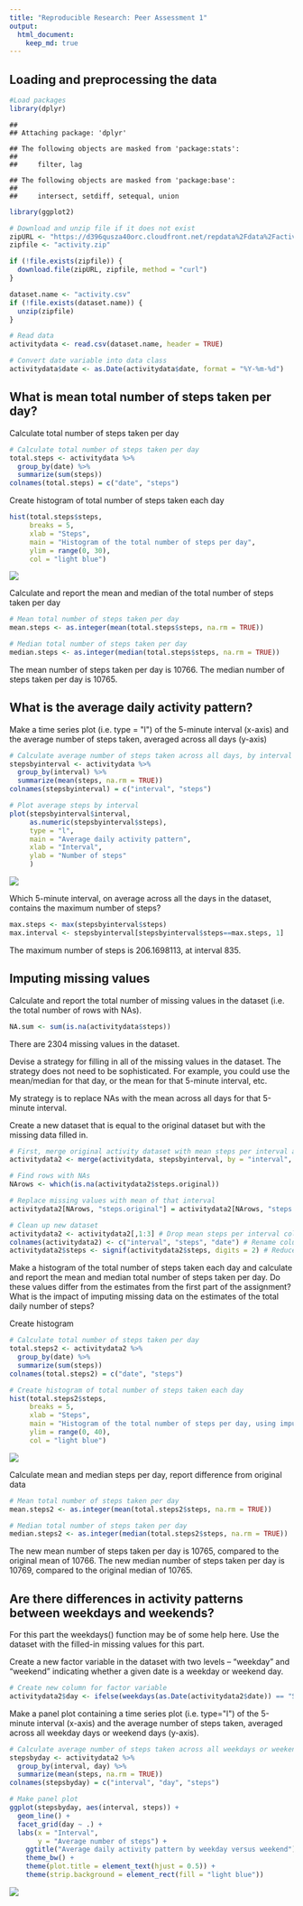 ```yaml
---
title: "Reproducible Research: Peer Assessment 1"
output: 
  html_document:
    keep_md: true
---
```


## Loading and preprocessing the data

```r
#Load packages
library(dplyr)
```

```
## 
## Attaching package: 'dplyr'
```

```
## The following objects are masked from 'package:stats':
## 
##     filter, lag
```

```
## The following objects are masked from 'package:base':
## 
##     intersect, setdiff, setequal, union
```

```r
library(ggplot2)

# Download and unzip file if it does not exist
zipURL <- "https://d396qusza40orc.cloudfront.net/repdata%2Fdata%2Factivity.zip"
zipfile <- "activity.zip"

if (!file.exists(zipfile)) {
  download.file(zipURL, zipfile, method = "curl")
}

dataset.name <- "activity.csv"
if (!file.exists(dataset.name)) {
  unzip(zipfile)
}

# Read data
activitydata <- read.csv(dataset.name, header = TRUE)

# Convert date variable into data class
activitydata$date <- as.Date(activitydata$date, format = "%Y-%m-%d")
```

## What is mean total number of steps taken per day?

Calculate total number of steps taken per day

```r
# Calculate total number of steps taken per day
total.steps <- activitydata %>% 
  group_by(date) %>%
  summarize(sum(steps))
colnames(total.steps) = c("date", "steps")
```

Create histogram of total number of steps taken each day

```r
hist(total.steps$steps, 
     breaks = 5, 
     xlab = "Steps",
     main = "Histogram of the total number of steps per day",
     ylim = range(0, 30),
     col = "light blue")
```

![](PA1_template_files/figure-html/Histogram-total-steps-1.png)<!-- -->

Calculate and report the mean and median of the total number of steps taken per day

```r
# Mean total number of steps taken per day
mean.steps <- as.integer(mean(total.steps$steps, na.rm = TRUE))

# Median total number of steps taken per day
median.steps <- as.integer(median(total.steps$steps, na.rm = TRUE))
```
The mean number of steps taken per day is 10766.
The median number of steps taken per day is 10765.

## What is the average daily activity pattern?

Make a time series plot  (i.e. type = "l") of the 5-minute interval (x-axis) and the average number of steps taken, averaged across all days (y-axis)

```r
# Calculate average number of steps taken across all days, by interval
stepsbyinterval <- activitydata %>% 
  group_by(interval) %>%
  summarize(mean(steps, na.rm = TRUE))
colnames(stepsbyinterval) = c("interval", "steps")

# Plot average steps by interval
plot(stepsbyinterval$interval,
     as.numeric(stepsbyinterval$steps), 
     type = "l",
     main = "Average daily activity pattern",
     xlab = "Interval",
     ylab = "Number of steps"
     )
```

![](PA1_template_files/figure-html/Average-daily-activity-pattern-1.png)<!-- -->

Which 5-minute interval, on average across all the days in the dataset, contains the maximum number of steps?

```r
max.steps <- max(stepsbyinterval$steps)
max.interval <- stepsbyinterval[stepsbyinterval$steps==max.steps, 1]
```
The maximum number of steps is 206.1698113, at interval 835.

## Imputing missing values

Calculate and report the total number of missing values in the dataset (i.e. the total number of rows with NAs).

```r
NA.sum <- sum(is.na(activitydata$steps))
```
There are 2304 missing values in the dataset.

Devise a strategy for filling in all of the missing values in the dataset. The strategy does not need to be sophisticated. For example, you could use the mean/median for that day, or the mean for that 5-minute interval, etc.

My strategy is to replace NAs with the mean across all days for that 5-minute interval. 

Create a new dataset that is equal to the original dataset but with the missing data filled in.

```r
# First, merge original activity dataset with mean steps per interval and assign it to new dataset
activitydata2 <- merge(activitydata, stepsbyinterval, by = "interval", suffixes = c(".original", ".mean"))

# Find rows with NAs
NArows <- which(is.na(activitydata2$steps.original))

# Replace missing values with mean of that interval
activitydata2[NArows, "steps.original"] = activitydata2[NArows, "steps.mean"]

# Clean up new dataset
activitydata2 <- activitydata2[,1:3] # Drop mean steps per interval column
colnames(activitydata2) <- c("interval", "steps", "date") # Rename columns
activitydata2$steps <- signif(activitydata2$steps, digits = 2) # Reduce number of decimal places 
```

Make a histogram of the total number of steps taken each day and calculate and report the mean and median total number of steps taken per day. Do these values differ from the estimates from the first part of the assignment? What is the impact of imputing missing data on the estimates of the total daily number of steps?

Create histogram

```r
# Calculate total number of steps taken per day
total.steps2 <- activitydata2 %>% 
  group_by(date) %>%
  summarize(sum(steps))
colnames(total.steps2) = c("date", "steps")

# Create histogram of total number of steps taken each day
hist(total.steps2$steps, 
     breaks = 5, 
     xlab = "Steps",
     main = "Histogram of the total number of steps per day, using imputed data",
     ylim = range(0, 40),
     col = "light blue")
```

![](PA1_template_files/figure-html/Total-steps-new-dataset-1.png)<!-- -->

Calculate mean and median steps per day, report difference from original data

```r
# Mean total number of steps taken per day
mean.steps2 <- as.integer(mean(total.steps2$steps, na.rm = TRUE))

# Median total number of steps taken per day
median.steps2 <- as.integer(median(total.steps2$steps, na.rm = TRUE))
```
The new mean number of steps taken per day is 10765, compared to the original mean of 10766.
The new median number of steps taken per day is 10769, compared to the original median of 10765.

## Are there differences in activity patterns between weekdays and weekends?

For this part the weekdays() function may be of some help here. Use the dataset with the filled-in missing values for this part.

Create a new factor variable in the dataset with two levels – “weekday” and “weekend” indicating whether a given date is a weekday or weekend day.

```r
# Create new column for factor variable
activitydata2$day <- ifelse(weekdays(as.Date(activitydata2$date)) == "Saturday" | weekdays(as.Date(activitydata2$date)) == "Sunday", "weekend", "weekday")
```

Make a panel plot containing a time series plot (i.e. type="l") of the 5-minute interval (x-axis) and the average number of steps taken, averaged across all weekday days or weekend days (y-axis).

```r
# Calculate average number of steps taken across all weekdays or weekend days
stepsbyday <- activitydata2 %>% 
  group_by(interval, day) %>%
  summarize(mean(steps, na.rm = TRUE))
colnames(stepsbyday) = c("interval", "day", "steps")

# Make panel plot
ggplot(stepsbyday, aes(interval, steps)) + 
  geom_line() +
  facet_grid(day ~ .) +
  labs(x = "Interval", 
       y = "Average number of steps") +
    ggtitle("Average daily activity pattern by weekday versus weekend") +    
    theme_bw() + 
    theme(plot.title = element_text(hjust = 0.5)) +
    theme(strip.background = element_rect(fill = "light blue")) 
```

![](PA1_template_files/figure-html/Panel-plot-1.png)<!-- -->

